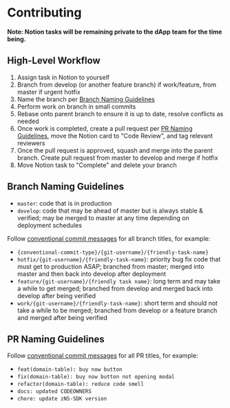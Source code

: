 # Contributing

**Note: Notion tasks will be remaining private to the dApp team for the time being.**

## High-Level Workflow

1. Assign task in Notion to yourself
2. Branch from develop (or another feature branch) if work/feature, from master if urgent hotfix
3. Name the branch per [Branch Naming Guidelines](#branch-naming-guidelines)
4. Perform work on branch in small commits
5. Rebase onto parent branch to ensure it is up to date, resolve conflicts as needed
6. Once work is completed, create a pull request per [PR Naming Guidelines](#pr-naming-guidelines), move the Notion card to "Code Review", and tag relevant reviewers
7. Once the pull request is approved, squash and merge into the parent branch. Create pull request from master to develop and merge if hotfix
8. Move Notion task to "Complete" and delete your branch

## Branch Naming Guidelines

- `master`: code that is in production
- `develop`: code that may be ahead of master but is always stable & verified; may be merged to master at any time depending on deployment schedules

Follow [conventional commit messages](https://www.conventionalcommits.org/en/v1.0.0/) for all branch titles, for example:

- `{conventional-commit-type}/{git-username}/{friendly-task-name}`
- `hotfix/{git-username}/{friendly-task-name}`: priority bug fix code that must get to production ASAP; branched from master; merged into master and then back into develop after deployment
- `feature/{git-username}/{friendly task name}`: long term and may take a while to get merged; branched from develop and merged back into develop after being verified
- `work/{git-username}/{friendly-task-name}`: short term and should not take a while to be merged; branched from develop or a feature branch and merged after being verified

## PR Naming Guidelines

Follow [conventional commit messages](https://www.conventionalcommits.org/en/v1.0.0/) for all PR titles, for example:

- `feat(domain-table): buy now button`
- `fix(domain-table): buy now button not opening modal`
- `refactor(domain-table): reduce code smell`
- `docs: updated CODEOWNERS`
- `chore: update zNS-SDK version`
